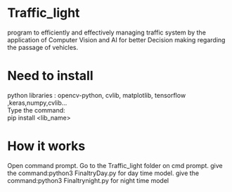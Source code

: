 # Traffic_light
program to efficiently and effectively managing traffic system by the application of Computer Vision and AI for better Decision making regarding the passage of vehicles.
# Need to install 
python libraries : opencv-python, cvlib, matplotlib, tensorflow ,keras,numpy,cvlib...  
Type the command:  
pip install <lib_name>  
# How it works
Open command prompt.
Go to the Traffic_light folder on cmd prompt.
give the command:python3 FinaltryDay.py for day time model.
give the command:python3 Finaltrynight.py for night time model
